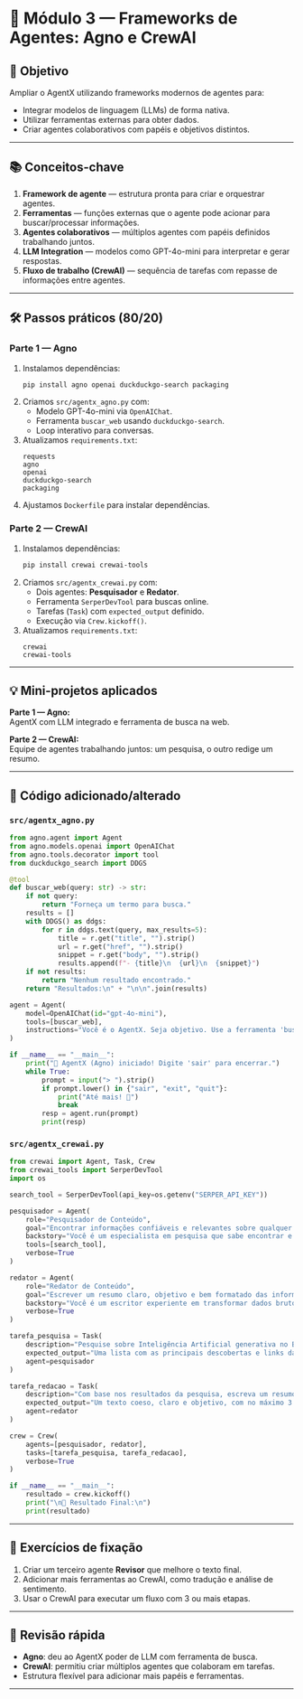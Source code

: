 # 📘 Módulo 3 — Frameworks de Agentes: Agno e CrewAI

## 🎯 Objetivo
Ampliar o AgentX utilizando frameworks modernos de agentes para:
- Integrar modelos de linguagem (LLMs) de forma nativa.
- Utilizar ferramentas externas para obter dados.
- Criar agentes colaborativos com papéis e objetivos distintos.

---

## 📚 Conceitos-chave
1. **Framework de agente** — estrutura pronta para criar e orquestrar agentes.
2. **Ferramentas** — funções externas que o agente pode acionar para buscar/processar informações.
3. **Agentes colaborativos** — múltiplos agentes com papéis definidos trabalhando juntos.
4. **LLM Integration** — modelos como GPT-4o-mini para interpretar e gerar respostas.
5. **Fluxo de trabalho (CrewAI)** — sequência de tarefas com repasse de informações entre agentes.

---

## 🛠 Passos práticos (80/20)

### Parte 1 — Agno
1. Instalamos dependências:
    ```bash
    pip install agno openai duckduckgo-search packaging
    ```
2. Criamos `src/agentx_agno.py` com:
    - Modelo GPT-4o-mini via `OpenAIChat`.
    - Ferramenta `buscar_web` usando `duckduckgo-search`.
    - Loop interativo para conversas.
3. Atualizamos `requirements.txt`:
    ```
    requests
    agno
    openai
    duckduckgo-search
    packaging
    ```
4. Ajustamos `Dockerfile` para instalar dependências.

### Parte 2 — CrewAI
1. Instalamos dependências:
    ```bash
    pip install crewai crewai-tools
    ```
2. Criamos `src/agentx_crewai.py` com:
    - Dois agentes: **Pesquisador** e **Redator**.
    - Ferramenta `SerperDevTool` para buscas online.
    - Tarefas (`Task`) com `expected_output` definido.
    - Execução via `Crew.kickoff()`.
3. Atualizamos `requirements.txt`:
    ```
    crewai
    crewai-tools
    ```

---

## 💡 Mini-projetos aplicados

**Parte 1 — Agno:**  
AgentX com LLM integrado e ferramenta de busca na web.

**Parte 2 — CrewAI:**  
Equipe de agentes trabalhando juntos: um pesquisa, o outro redige um resumo.

---

## 📄 Código adicionado/alterado

### `src/agentx_agno.py`
```python
from agno.agent import Agent
from agno.models.openai import OpenAIChat
from agno.tools.decorator import tool
from duckduckgo_search import DDGS

@tool
def buscar_web(query: str) -> str:
    if not query:
        return "Forneça um termo para busca."
    results = []
    with DDGS() as ddgs:
        for r in ddgs.text(query, max_results=5):
            title = r.get("title", "").strip()
            url = r.get("href", "").strip()
            snippet = r.get("body", "").strip()
            results.append(f"- {title}\n  {url}\n  {snippet}")
    if not results:
        return "Nenhum resultado encontrado."
    return "Resultados:\n" + "\n\n".join(results)

agent = Agent(
    model=OpenAIChat(id="gpt-4o-mini"),
    tools=[buscar_web],
    instructions="Você é o AgentX. Seja objetivo. Use a ferramenta 'buscar_web' quando precisar pesquisar."
)

if __name__ == "__main__":
    print("🤖 AgentX (Agno) iniciado! Digite 'sair' para encerrar.")
    while True:
        prompt = input("> ").strip()
        if prompt.lower() in {"sair", "exit", "quit"}:
            print("Até mais! 👋")
            break
        resp = agent.run(prompt)
        print(resp)
```

### `src/agentx_crewai.py`
```python
from crewai import Agent, Task, Crew
from crewai_tools import SerperDevTool
import os

search_tool = SerperDevTool(api_key=os.getenv("SERPER_API_KEY"))

pesquisador = Agent(
    role="Pesquisador de Conteúdo",
    goal="Encontrar informações confiáveis e relevantes sobre qualquer tópico solicitado",
    backstory="Você é um especialista em pesquisa que sabe encontrar e selecionar as melhores informações online.",
    tools=[search_tool],
    verbose=True
)

redator = Agent(
    role="Redator de Conteúdo",
    goal="Escrever um resumo claro, objetivo e bem formatado das informações recebidas",
    backstory="Você é um escritor experiente em transformar dados brutos em texto fluente e informativo.",
    verbose=True
)

tarefa_pesquisa = Task(
    description="Pesquise sobre Inteligência Artificial generativa no Brasil",
    expected_output="Uma lista com as principais descobertas e links das fontes consultadas.",
    agent=pesquisador
)

tarefa_redacao = Task(
    description="Com base nos resultados da pesquisa, escreva um resumo de até 3 parágrafos",
    expected_output="Um texto coeso, claro e objetivo, com no máximo 3 parágrafos.",
    agent=redator
)

crew = Crew(
    agents=[pesquisador, redator],
    tasks=[tarefa_pesquisa, tarefa_redacao],
    verbose=True
)

if __name__ == "__main__":
    resultado = crew.kickoff()
    print("\n📄 Resultado Final:\n")
    print(resultado)
```

---

## 📝 Exercícios de fixação
1. Criar um terceiro agente **Revisor** que melhore o texto final.
2. Adicionar mais ferramentas ao CrewAI, como tradução e análise de sentimento.
3. Usar o CrewAI para executar um fluxo com 3 ou mais etapas.

---

## 🔄 Revisão rápida
- **Agno**: deu ao AgentX poder de LLM com ferramenta de busca.
- **CrewAI**: permitiu criar múltiplos agentes que colaboram em tarefas.
- Estrutura flexível para adicionar mais papéis e ferramentas.

---
